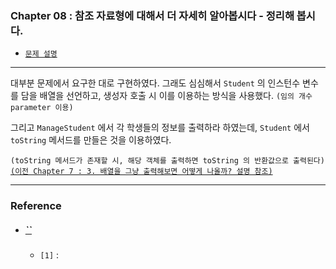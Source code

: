 
### Chapter 08 : 참조 자료형에 대해서 더 자세히 알아봅시다 - 정리해 봅시다.

- [`문제 설명`](./README.md)

---

대부분 문제에서 요구한 대로 구현하였다. 그래도 심심해서 `Student` 의 인스턴수 변수를 담을 배열을 선언하고, 생성자 호출 시 이를 이용하는 방식을 사용했다. `(임의 개수 parameter 이용)`

그리고 `ManageStudent` 에서 각 학생들의 정보를 출력하라 하였는데, `Student` 에서 `toString` 메서드를 만들은 것을 이용하였다. 

`(toString 메서드가 존재할 시, 해당 객체를 출력하면 toString 의 반환값으로 출력된다)`
[`(이전 Chapter 7 : 3. 배열을 그냥 출력해보면 어떻게 나올까? 설명 참조)`](../../ch_07/section_01_03.md#3-배열을-그냥-출력해보면-어떻게-나올까)

---

### Reference

- ##### [``]()
    - `[1]` : 
